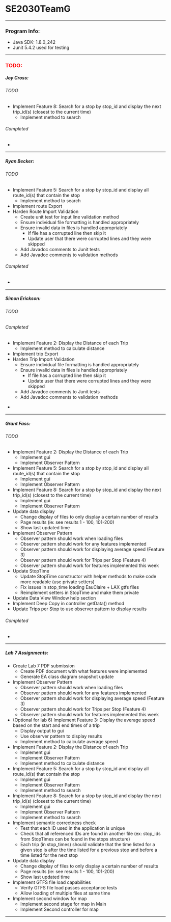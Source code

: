 <!--
    @author Grant Fass
-->
<h1>SE2030TeamG</h1>
<hr>
<h3>Program Info:</h3>
<ul>
    <li>Java SDK: 1.8.0_242</li>
    <li>Junit 5.4.2 used for testing</li>
</ul>
<hr>
<h3 style="color:red">TODO:</h3>
<h5>Joy Cross:</h5>
<h6>TODO</h6>
<ul>
    <li>
        Implement Feature 8: Search for a stop by stop_id and display the next trip_id(s) (closest to the current time)
        <ul>
            <li>Implement method to search</li>
        </ul>
    </li>
</ul>
<h6>Completed</h6>
<s>
    <ul>
        <li></li>
    </ul>
</s>
<hr>
<h5>Ryan Becker:</h5>
<h6>TODO</h6>
<ul>
    <li>
        Implement Feature 5: Search for a stop by stop_id and display all route_id(s) that contain the stop
        <ul>
            <li>Implement method to search</li>
        </ul>
    </li>
    <li>Implement route Export</li>
    <li>
        Harden Route Import Validation
        <ul>
            <li>Create unit test for input line validation method</li>
            <li>Ensure individual file formatting is handled appropriately</li>
            <li>
                Ensure invalid data in files is handled appropriately
                <ul>
                    <li>If file has a corrupted line then skip it</li>
                    <li>Update user that there were corrupted lines and they were skipped</li>
                </ul>    
            </li>
            <li>Add Javadoc comments to Junit tests</li>
            <li>Add Javadoc comments to validation methods</li>
        </ul>
    </li>
</ul>
<h6>Completed</h6>
<s>
    <ul>
        <li></li>
    </ul>
</s>
<hr>
<h5>Simon Erickson:</h5>
<h6>TODO</h6>
<h6>Completed</h6>
<ul>
    <li>
        Implement Feature 2: Display the Distance of each Trip
        <ul>
            <li>Implement method to calculate distance</li>
        </ul>
    </li>
    <li>Implement trip Export</li>
    <li>
        Harden Trip Import Validation
        <ul>
            <li>Ensure individual file formatting is handled appropriately</li>
            <li>
                Ensure invalid data in files is handled appropriately
                <ul>
                    <li>If file has a corrupted line then skip it</li>
                    <li>Update user that there were corrupted lines and they were skipped</li>
                </ul>    
            </li>
            <li>Add Javadoc comments to Junit tests</li>
            <li>Add Javadoc comments to validation methods</li>
        </ul>
    </li>
</ul>
<s>
    <ul>
        <li></li>
    </ul>
</s>
<hr>
<h5>Grant Fass:</h5>
<h6>TODO</h6>
<ul>
    <li>
        Implement Feature 2: Display the Distance of each Trip
        <ul>
            <li>Implement gui</li>
            <li>Implement Observer Pattern</li>
        </ul>
    </li>
    <li>
        Implement Feature 5: Search for a stop by stop_id and display all route_id(s) that contain the stop
        <ul>
            <li>Implement gui</li>
            <li>Implement Observer Pattern</li>
        </ul>
    </li>
    <li>
        Implement Feature 8: Search for a stop by stop_id and display the next trip_id(s) (closest to the current time)
        <ul>
            <li>Implement gui</li>
            <li>Implement Observer Pattern</li>
        </ul>
    </li>
    <li>
        Update data display
        <ul>
            <li>Change display of files to only display a certain number of results</li>
            <li>Page results (ie: see results 1 - 100, 101-200)</li>
            <li>Show last updated time</li>
        </ul>
    </li>
    <li>
        Implement Observer Pattern
        <ul>
            <li>Observer pattern should work when loading files</li>
            <li>Observer pattern should work for any features implemented</li>
            <li>Observer pattern should work for displaying average speed (Feature 3)</li>
            <li>Observer pattern should work for Trips per Stop (Feature 4)</li>
            <li>Observer pattern should work for features implemented this week</li>
        </ul>
    </li>
    <li>
        Update StopTime
        <ul>
            <li>Update StopTime constructor with helper methods to make code more readable (use private setters)</li>
            <li>Fix issues in stop_time loading EauClaire + LAX gtfs files</li>
            <li>Reimplement setters in StopTime and make them private</li>
        </ul>
    </li>
    <li>Update Data View Window help section</li>
    <li>Implement Deep Copy in controller getData() method</li>
    <li>Update Trips per Stop to use observer pattern to display results</li>
</ul>
<h6>Completed</h6>
<s>
    <ul>
        <li></li>
    </ul>
</s>
<hr>
<h5>Lab 7 Assignments:</h5>
<ul>
    <li>
        Create Lab 7 PDF submission
        <ul>
            <li>Create PDF document with what features were implemented</li>
            <li>Generate EA class diagram snapshot update</li>
        </ul>
    </li>
    <li>
        Implement Observer Pattern
        <ul>
            <li>Observer pattern should work when loading files</li>
            <li>Observer pattern should work for any features implemented</li>
            <li>Observer pattern should work for displaying average speed (Feature 3)</li>
            <li>Observer pattern should work for Trips per Stop (Feature 4)</li>
            <li>Observer pattern should work for features implemented this week</li>
        </ul>
    </li>
    <li>
        (Optional for lab 6) Implement Feature 3: Display the average speed based on the start and end times of a trip
        <ul>
            <li>Display output to gui</li>
            <li>Use observer pattern to display results</li>
            <li>Implement method to calculate average speed</li>
        </ul>
    </li>
    <li>
        Implement Feature 2: Display the Distance of each Trip
        <ul>
            <li>Implement gui</li>
            <li>Implement Observer Pattern</li>
            <li>Implement method to calculate distance</li>
        </ul>
    </li>
    <li>
        Implement Feature 5: Search for a stop by stop_id and display all route_id(s) that contain the stop
        <ul>
            <li>Implement gui</li>
            <li>Implement Observer Pattern</li>
            <li>Implement method to search</li>
        </ul>
    </li>
    <li>
        Implement Feature 8: Search for a stop by stop_id and display the next trip_id(s) (closest to the current time)
        <ul>
            <li>Implement gui</li>
            <li>Implement Observer Pattern</li>
            <li>Implement method to search</li>
        </ul>
    </li>
    <li>
        Implement semantic correctness check
        <ul>
            <li>Test that each ID used in the application is unique</li>
            <li>Check that all referenced IDs are found in another file (ex: stop_ids from StopTimes can be found in the stops structure)</li>
            <li>Each trip (in stop_times) should validate that the time listed for a given stop is after the time listed for a previous stop and before a time listed for the next stop</li>
        </ul>
    </li>
    <li>
        Update data display
        <ul>
            <li>Change display of files to only display a certain number of results</li>
            <li>Page results (ie: see results 1 - 100, 101-200)</li>
            <li>Show last updated time</li>
        </ul>
    </li>
    <li>
        Implement GTFS file load capabilities
        <ul>
            <li>Verify GTFS file load passes acceptance tests</li>
            <li>Allow loading of multiple files at same time</li>
        </ul>
    </li>
    <li>
        Implement second window for map
        <ul>
            <li>Implement second stage for map in Main</li>
            <li>Implement Second controller for map</li>
        </ul>
    </li>
</ul>
<hr>

